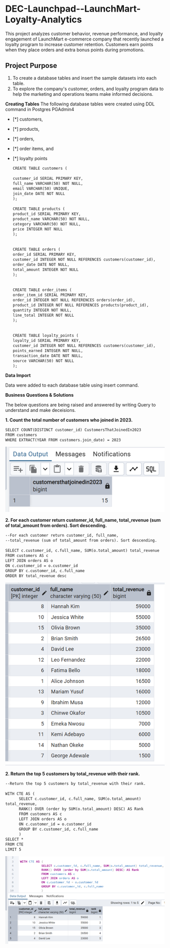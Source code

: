 # DEC-Launchpad--LaunchMart-Loyalty-Analytics
This project analyzes customer behavior, revenue performance, and loyalty engagement of LaunchMart e-commerce company that recently launched a loyalty program to increase customer retention. Customers earn points when they place orders and extra bonus points during promotions. 

## Project Purpose
1. To create a database tables and insert the sample datasets into each table.
2. To explore the company's customer, orders, and loyalty program data to help the marketing and operations teams make informed decisions.

**Creating Tables**
The following database tables were created using DDL command in Postgres PGAdmin4

- [*] customers,
- [*] products,
- [*] orders,
- [*] order items, and
- [*] loyalty points


      CREATE TABLE customers (

      customer_id SERIAL PRIMARY KEY,
      full_name VARCHAR(50) NOT NULL,
      email VARCHAR(50) UNIQUE,
      join_date DATE NOT NULL
      );
    
      CREATE TABLE products (
      product_id SERIAL PRIMARY KEY,
      product_name VARCHAR(50) NOT NULL,
      category VARCHAR(50) NOT NULL,
      price INTEGER NOT NULL
      );
      
      
      CREATE TABLE orders (
      order_id SERIAL PRIMARY KEY,
      customer_id INTEGER NOT NULL REFERENCES customers(customer_id),
      order_date DATE NOT NULL,
      total_amount INTEGER NOT NULL
      );
      
      
      CREATE TABLE order_items (
      order_item_id SERIAL PRIMARY KEY,
      order_id INTEGER NOT NULL REFERENCES orders(order_id),
      product_id INTEGER NOT NULL REFERENCES products(product_id),
      quantity INTEGER NOT NULL,
      line_total INTEGER NOT NULL
      );
      
      
      CREATE TABLE loyalty_points (
      loyalty_id SERIAL PRIMARY KEY,
      customer_id INTEGER NOT NULL REFERENCES customers(customer_id),
      points_earned INTEGER NOT NULL,
      transaction_date DATE NOT NULL,
      source VARCHAR(50) NOT NULL
      );

**Data Import**

Data were added to each database table using insert command.

**Business Questions & Solutions**

The below questions are being raised and answered by writing Query to understand and make deceisions.

__**1. Count the total number of customers who joined in 2023.**__

    SELECT COUNT(DISTINCT customer_id) CustomersThatJoinedIn2023
    FROM customers
    WHERE EXTRACT(YEAR FROM customers.join_date) = 2023


![alt text](Images/Customers%20that%20joined%20in%202023.png)

__**2. For each customer return customer_id, full_name, total_revenue (sum of total_amount from orders). Sort descending.**__

    --For each customer return customer_id, full_name, 
    --total_revenue (sum of total_amount from orders). Sort descending.

    SELECT c.customer_id, c.full_name, SUM(o.total_amount) total_revenue
    FROM customers AS c
    LEFT JOIN orders AS o
    ON c.customer_id = o.customer_id
    GROUP BY c.customer_id, c.full_name
    ORDER BY total_revenue desc


![alt text](Images/Total%20revenue%20by%20customers.png)


__**2. Return the top 5 customers by total_revenue with their rank.**__

    --Return the top 5 customers by total_revenue with their rank.

    WITH CTE AS (
          SELECT c.customer_id, c.full_name, SUM(o.total_amount) total_revenue, 
          RANK() OVER (order by SUM(o.total_amount) DESC) AS Rank
          FROM customers AS c
          LEFT JOIN orders AS o
          ON c.customer_id = o.customer_id
          GROUP BY c.customer_id, c.full_name
          )
    SELECT * 
    FROM CTE
    LIMIT 5

![alt text](Images/Customer%20Rank.png)